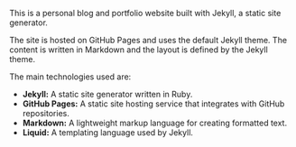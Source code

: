 This is a personal blog and portfolio website built with Jekyll, a static site generator.

The site is hosted on GitHub Pages and uses the default Jekyll theme. The content is written in Markdown and the layout is defined by the Jekyll theme.

The main technologies used are:

*   **Jekyll:** A static site generator written in Ruby.
*   **GitHub Pages:** A static site hosting service that integrates with GitHub repositories.
*   **Markdown:** A lightweight markup language for creating formatted text.
*   **Liquid:** A templating language used by Jekyll.